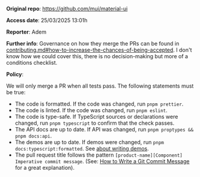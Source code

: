 **Original repo**: https://github.com/mui/material-ui

**Access date**: 25/03/2025 13:01h

**Reporter**: Adem

**Further info**: Governance on how they merge the PRs can be found in [contributing.md#how-to-increase-the-chances-of-being-accepted](https://github.com/mui/material-ui/blob/master/CONTRIBUTING.md#how-to-increase-the-chances-of-being-accepted).
I don't know how we could cover this, there is no decision-making but more of a conditions checklist. 

**Policy**: 

We will only merge a PR when all tests pass.
The following statements must be true:

- The code is formatted. If the code was changed, run `pnpm prettier`.
- The code is linted. If the code was changed, run `pnpm eslint`.
- The code is type-safe. If TypeScript sources or declarations were changed, run `pnpm typescript` to confirm that the check passes.
- The API docs are up to date. If API was changed, run `pnpm proptypes && pnpm docs:api`.
- The demos are up to date. If demos were changed, run `pnpm docs:typescript:formatted`. See [about writing demos](#2-write-the-demo-code).
- The pull request title follows the pattern `[product-name][Component] Imperative commit message`. (See: [How to Write a Git Commit Message](https://chris.beams.io/posts/git-commit/) for a great explanation).
